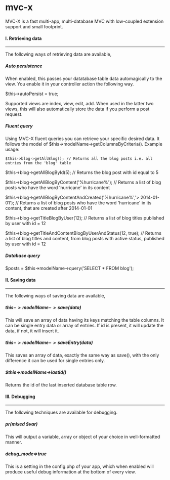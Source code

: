# mvc-x

MVC-X is a fast multi-app, multi-database MVC with low-coupled extension support and small footprint.

#### I. Retrieving data
* * *
The following ways of retrieving data are available,

##### Auto persistence
When enabled, this passes your datatabase table data automagically to the view. You enable it in your controller action the following way. 

$this->autoPersist = true;

Supported views are index, view, edit, add. When used in the latter two views, this will also automatically store the data if you perform a post request.

##### Fluent query

Using MVC-X fluent queries you can retrieve your specific desired data. It follows the model of $this->modelName->getColumnsByCriteria(). Example usage:

`$this->blog->getAllBlog(); // Returns all the blog posts i.e. all entries from the 'blog' table`

$this->blog->getAllBlogById(5); // Returns the blog post with id equal to 5

$this->blog->getAllBlogByContent('%hurricane%'); // Returns a list of blog posts who have the word 'hurricane' in its content

$this->blog->getAllBlogByContentAndCreated('%hurricane%','> 2014-01-01'); // Returns a list of blog posts who have the word 'hurricane' in its content, that are created after 2014-01-01

$this->blog->getTitleBlogByUser(12); // Returns a list of blog titles published by user with id = 12

$this->blog->getTitleAndContentBlogByUserAndStatus(12, true); // Returns a list of blog titles and content, from blog posts with active status, published by user with id = 12

##### Database query

$posts = $this->modelName->query('SELECT * FROM blog');

#### II. Saving data
* * *
The following ways of saving data are available,

##### $this->modelName->save($data)

This will save an array of data having its keys matching the table columns. It can be single entry data or array of entries. If id is present, it will update the data, if not, it will insert it. 

##### $this->modelName->saveEntry($data)

This saves an array of data, exactly the same way as save(), with the only difference it can be used for single entries only.

##### $this->modelName->lastId()

Returns the id of the last inserted database table row.


#### III. Debugging
* * *
The following techniques are available for debugging.

##### pr(mixed $var)

This will output a variable, array or object of your choice in well-formatted manner.

##### debug_mode=>true

This is a setting in the config.php of your app, which when enabled will produce useful debug information at the bottom of every view.



